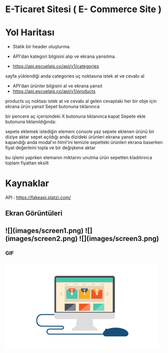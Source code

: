 # E-Ticaret Sitesi ( E- Commerce Site )

# Yol Haritası

- Statik bir header oluşturma.

- API'dan kategori bilgisini alıp ve ekrana yansıtma.
- https://api.escuelajs.co/api/v1/categories

sayfa yüklendiği anda
categories uç noktasına istek at ve cevabı al

- API'dan ürünler bilgisini al ve ekrana yansıt
- https://api.escuelajs.co/api/v1/products

products uç noktası istek at ve cevabı al
gelen cevaptaki her bir obje için ekrana ürün yansıt
Sepet butonuna tıklanınca

bir pencere aç
içerisindeki X butonuna tıklanınca kapat
Sepete ekle butonuna tıklanıldığında:

sepete eklemek istediğin elemenı console yaz
sepete eklenen ürünü bir diziye aktar
sepet açıldığı anda dizideki ürünleri ekrana yansıt
sepet kapandığı anda modal'ın html'ini temizle
sepetteki ürünleri ekrana baserken fiyat değerleini topla ve bir değişkene aktar

bu işlemi yaprken elemanın miktarını unutma
ürün sepetten kladılırınca toplam fiyattan eksilt

# Kaynaklar

API : https://fakeapi.platzi.com/





<h2> Ekran Görüntüleri <h2>
![](images/screen1.png)
![](images/screen2.png)
![](images/screen3.png)

<h3> GIF <h3>

![](images/comgif.gif)
